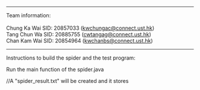 *********************************************************************************************
Team information:\
\
Chung Ka Wai 	    SID: 20857033 	(kwchungac@connect.ust.hk) \
Tang Chun Wa  		SID: 20885755 	(cwtangag@connect.ust.hk)\
Chan Kam Wai  		SID: 20854964 	(kwchanbs@connect.ust.hk)
*********************************************************************************************

Instructions to build the spider and the test program:

Run the main function of the spider.java

//A "spider_result.txt" will be created and it stores
